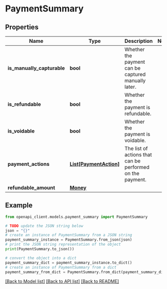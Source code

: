 # PaymentSummary


## Properties

Name | Type | Description | Notes
------------ | ------------- | ------------- | -------------
**is_manually_capturable** | **bool** | Whether the payment can be captured manually later. | 
**is_refundable** | **bool** | Whether the payment is refundable. | 
**is_voidable** | **bool** | Whether the payment is voidable. | 
**payment_actions** | [**List[PaymentAction]**](PaymentAction.md) | The list of actions that can be performed on the payment. | 
**refundable_amount** | [**Money**](Money.md) |  | 

## Example

```python
from openapi_client.models.payment_summary import PaymentSummary

# TODO update the JSON string below
json = "{}"
# create an instance of PaymentSummary from a JSON string
payment_summary_instance = PaymentSummary.from_json(json)
# print the JSON string representation of the object
print(PaymentSummary.to_json())

# convert the object into a dict
payment_summary_dict = payment_summary_instance.to_dict()
# create an instance of PaymentSummary from a dict
payment_summary_from_dict = PaymentSummary.from_dict(payment_summary_dict)
```
[[Back to Model list]](../README.md#documentation-for-models) [[Back to API list]](../README.md#documentation-for-api-endpoints) [[Back to README]](../README.md)


